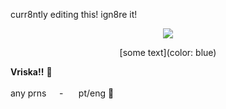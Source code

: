 
curr8ntly editing this! ign8re it!

<p align="center">
  <img src="[https://64.media.tumblr.com/6c5aede09381092b5a72a5a40de490da/84077746d488129a-cd/s400x600/e81cc486e1143b3335ed76a74537911c42fc2834.pnj](https://dividers.crd.co/assets/images/gallery10/1f2408b3.gif?v=05d33f91)">
<p align="center">
[some text](color: blue)
  
  <b>Vriska!!</b> 🐋
<br><br>any prns⠀⠀-⠀⠀ pt/eng 🐎
  
